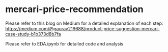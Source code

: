 # mercari-price-recommendation

Please refer to this blog on Medium for a detailed explanation of each step: https://medium.com/@gaurav219688/product-price-suggestion-mercari-case-study-b1b373d8b7fa

Please refer to EDA.ipynb for detailed code and analysis
